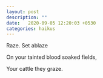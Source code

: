 ```yaml
---
layout: post
description: ""
date:   2020-09-05 12:20:03 +0530
categories: haikus
---
```

Raze. Set ablaze

On your tainted blood soaked fields,

Your cattle they graze.
